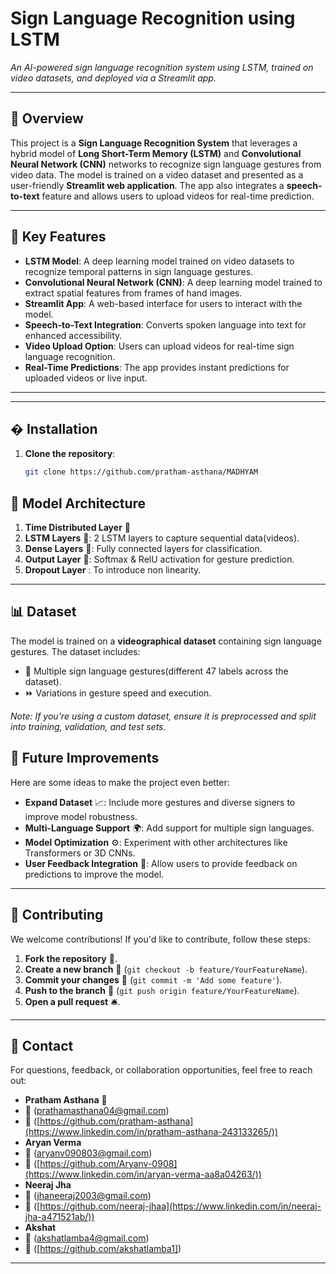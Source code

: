 # Sign Language Recognition using LSTM 
*An AI-powered sign language recognition system using LSTM, trained on video datasets, and deployed via a Streamlit app.*

---

## 📜 Overview

This project is a **Sign Language Recognition System** that leverages a hybrid model of **Long Short-Term Memory (LSTM)**  and **Convolutional Neural Network (CNN)** networks to recognize sign language gestures from video data. The model is trained on a video dataset and presented as a user-friendly **Streamlit web application**. The app also integrates a **speech-to-text** feature and allows users to upload videos for real-time prediction.

---

## 🚀 Key Features

- **LSTM Model**: A deep learning model trained on video datasets to recognize temporal patterns in sign language gestures.
- **Convolutional Neural Network (CNN)**: A deep learning model trained to extract spatial features from frames of hand images.
- **Streamlit App**: A web-based interface for users to interact with the model.
- **Speech-to-Text Integration**: Converts spoken language into text for enhanced accessibility.
- **Video Upload Option**: Users can upload videos for real-time sign language recognition.
- **Real-Time Predictions**: The app provides instant predictions for uploaded videos or live input.

---

---

## � Installation

1. **Clone the repository**:
   ```bash
   git clone https://github.com/pratham-asthana/MADHYAM

## 🧠 Model Architecture

1. **Time Distributed Layer** 🎥
2. **LSTM Layers** 🔄: 2 LSTM layers to capture sequential data(videos).
4. **Dense Layers** 🧩: Fully connected layers for classification.
5. **Output Layer** 🎯: Softmax & RelU activation for gesture prediction.
6. **Dropout Layer** : To introduce non linearity.

---

## 📊 Dataset

The model is trained on a **videographical dataset** containing sign language gestures. The dataset includes:
- 📂 Multiple sign language gestures(different 47 labels across the dataset).
- ⏩ Variations in gesture speed and execution.

*Note: If you're using a custom dataset, ensure it is preprocessed and split into training, validation, and test sets.*

## 🚀 Future Improvements

Here are some ideas to make the project even better:

- **Expand Dataset** 📈: Include more gestures and diverse signers to improve model robustness.
- **Multi-Language Support** 🌍: Add support for multiple sign languages.
- **Model Optimization** ⚙️: Experiment with other architectures like Transformers or 3D CNNs.
- **User Feedback Integration** 💬: Allow users to provide feedback on predictions to improve the model.

---

## 🤝 Contributing

We welcome contributions! If you'd like to contribute, follow these steps:

1. **Fork the repository** 🍴.
2. **Create a new branch** 🌿 (`git checkout -b feature/YourFeatureName`).
3. **Commit your changes** 💾 (`git commit -m 'Add some feature'`).
4. **Push to the branch** 🚀 (`git push origin feature/YourFeatureName`).
5. **Open a pull request** 🛎.

---

## 📧 Contact

For questions, feedback, or collaboration opportunities, feel free to reach out:

- **Pratham Asthana** 👤  
- 📧 (prathamasthana04@gmail.com)   
- 💬 ([https://github.com/pratham-asthana](https://www.linkedin.com/in/pratham-asthana-243133265/))
- **Aryan Verma**
- 📧 (aryanv090803@gmail.com)
- 💬 ([https://github.com/Aryanv-0908](https://www.linkedin.com/in/aryan-verma-aa8a04263/))
- **Neeraj Jha**
- 📧 (jhaneeraj2003@gmail.com)
- 💬 ([https://github.com/neeraj-jhaa](https://www.linkedin.com/in/neeraj-jha-a471521ab/))
- **Akshat**
- 📧 (akshatlamba4@gmail.com)
- 💬 ([https://github.com/akshatlamba1])

---

